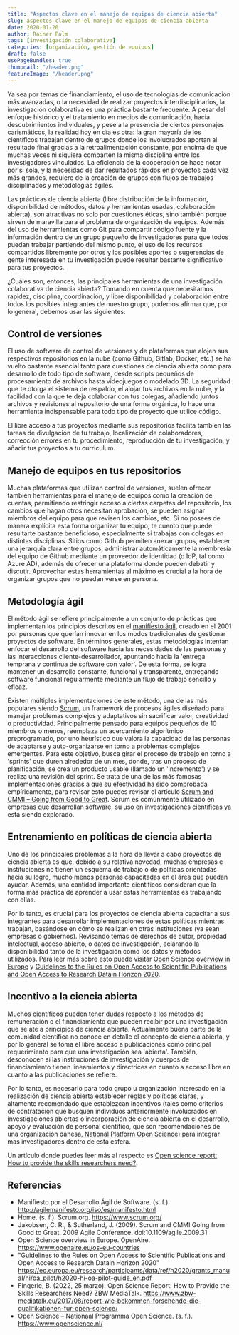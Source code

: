 ```yaml
---
title: "Aspectos clave en el manejo de equipos de ciencia abierta"
slug: aspectos-clave-en-el-manejo-de-equipos-de-ciencia-abierta
date: 2020-01-20
author: Rainer Palm
tags: [investigación colaborativa]
categories: [organización, gestión de equipos]
draft: false
usePageBundles: true
thumbnail: "/header.png"
featureImage: "/header.png"
---
```



<!-- # Aspectos clave en el manejo de equipos de ciencia abierta -->
<!-- **Por Rainer Palm** -->

Ya sea por temas de financiamiento, el uso de tecnologías de comunicación más avanzadas, o la necesidad de realizar proyectos interdisciplinarios, la investigación colaborativa es una práctica bastante frecuente. A pesar del enfoque histórico y el tratamiento en medios de comunicación, hacia descubrimientos individuales, y pese a la presencia de ciertos personajes carismáticos, la realidad hoy en día es otra: la gran mayoría de los científicos trabajan dentro de grupos donde los involucrados aportan al resultado final gracias a la retroalimentación constante, por encima de que muchas veces ni siquiera comparten la misma disciplina entre los investigadores vinculados. La eficiencia de la cooperación se hace notar por si sola, y la necesidad de dar resultados rápidos en proyectos cada vez más grandes, requiere de la creación de grupos con flujos de trabajos disciplinados y metodologías ágiles.

<!-- TEASER_END -->

Las prácticas de ciencia abierta (libre distribución de la información, disponibilidad de métodos, datos y herramientas usadas, colaboración abierta), son atractivas no solo por cuestiones éticas, sino también porque sirven de maravilla para el problema de organización de equipos. Además del uso de herramientas como Git para compartir código fuente y la información dentro de un grupo pequeño de investigadores para que todos puedan trabajar partiendo del mismo punto, el uso de los recursos compartidos libremente por otros y los posibles aportes o sugerencias de gente interesada en tu investigación puede resultar bastante significativo para tus proyectos.

¿Cuáles son, entonces, las principales herramientas de una investigación colaborativa de ciencia abierta? Tomando en cuenta que necesitamos rapidez, disciplina, coordinación, y libre disponibilidad y colaboración entre todos los posibles integrantes de nuestro grupo, podemos afirmar que, por lo general, debemos usar las siguientes:

## Control de versiones

El uso de software de control de versiones y de plataformas que alojen sus respectivos repositorios en la nube (como Github, Gitlab, Docker, etc.) se ha vuelto bastante esencial tanto para cuestiones de ciencia abierta como para desarrollo de todo tipo de software, desde scripts pequeños de procesamiento de archivos hasta videojuegos o modelado 3D. La seguridad que te otorga el sistema de respaldo, el alojar tus archivos en la nube, y la facilidad con la que te deja colaborar con tus colegas, añadiendo juntos archivos y revisiones al repositorio de una forma orgánica, lo hace una herramienta indispensable para todo tipo de proyecto que utilice código.

El libre acceso a tus proyectos mediante sus repositorios facilita también las tareas de divulgación de tu trabajo, localización de colaboradores, corrección errores en tu procedimiento, reproducción de tu investigación, y añadir tus proyectos a tu curriculum.

## Manejo de equipos en tus repositorios

Muchas plataformas que utilizan control de versiones, suelen ofrecer también herramientas para el manejo de equipos como la creación de cuentas, permitiendo restringir acceso a ciertas carpetas del repositorio, los cambios que hagan otros necesitan aprobación, se pueden asignar miembros del equipo para que revisen los cambios, etc.
Si no posees de manera explícita esta forma organizar tu equipo, te cuento que puede resultarte bastante beneficioso, especialmente si trabajas con colegas en distintas disciplinas. Sitios como Github permiten anexar grupos, establecer una jerarquía clara entre grupos, administrar automáticamente la membresía del equipo de Github mediante un proveedor de identidad (o IdP, tal como Azure AD), además de ofrecer una plataforma donde pueden debatir y discutir. Aprovechar estas herramientas al máximo es crucial a la hora de organizar grupos que no puedan verse en persona.

## Metodología ágil

El método ágil se refiere principalmente a un conjunto de prácticas que
implementan los principios descritos en el [manifiesto
ágil](http://agilemanifesto.org/iso/es/manifesto.html), creado en el 2001 por
personas que querían innovar en los modos tradicionales de gestionar proyectos
de software. En términos generales, estas metodologías intentan enfocar el
desarrollo del software hacia las necesidades de las personas y las interacciones
cliente-desarrollador, apuntando hacia la 'entrega temprana y continua de
software con valor'. De esta forma, se logra mantener un desarrollo constante,
funcional y transparente, entregando software funcional regularmente mediante un
flujo de trabajo sencillo y eficaz.

Existen múltiples implementaciones de este método, una de las más populares siendo [Scrum](https://www.scrum.org/ ), un framework de procesos ágiles diseñado para manejar problemas complejos y adaptativos sin sacrificar valor, creatividad o productividad. Principalmente pensado para equipos pequeños de 10 miembros o menos, reemplaza un acercamiento algorítmico preprogramado, por uno heurístico que valora la capacidad de las personas de adaptarse y auto-organizarse en torno a problemas complejos emergentes. Para este objetivo, busca girar el proceso de trabajo en torno a 'sprints' que duren alrededor de un mes, donde, tras un proceso de planificación, se crea un producto usable (llamado un 'incremento') y se realiza una revisión del sprint. Se trata de una de las más famosas implementaciones gracias a que su efectividad ha sido comprobada empíricamente, para revisar esto puedes revisar el artículo [Scrum and CMMI – Going from Good to Great](https://sci-hub.se/10.1109/agile.2009.31). Scrum es comúnmente utilizado en empresas que desarrollan software, su uso en investigaciones científicas ya está siendo explorado.

## Entrenamiento en políticas de ciencia abierta

Uno de los principales problemas a la hora de llevar a cabo proyectos de ciencia abierta es que, debido a su relativa novedad, muchas empresas e instituciones no tienen un esquema de trabajo o de políticas orientadas hacia su logro, mucho menos personas capacitadas en el área que puedan ayudar. Además, una cantidad importante científicos consideran que la forma más práctica de aprender a usar estas herramientas es trabajando con ellas.

Por lo tanto, es crucial para los proyectos de ciencia abierta capacitar a sus integrantes para desarrollar implementaciones de estas políticas mientras trabajan, basándose en cómo se realizan en otras instituciones (ya sean empresas o gobiernos). Revisando temas de derechos de autor, propiedad intelectual, acceso abierto, o datos de investigación, aclarando la disponibilidad tanto de la investigación como los datos y métodos utilizados. Para leer más sobre esto puede visitar [Open Science overview in Europe](https://www.openaire.eu/member-states-overview) y [Guidelines to the Rules on Open Access to Scientific Publications and Open Access to Research Datain Horizon 2020](https://ec.europa.eu/research/participants/data/ref/h2020/grants_manual/hi/oa_pilot/h2020-hi-oa-pilot-guide_en.pdf).

## Incentivo a la ciencia abierta

Muchos científicos pueden tener dudas respecto a los métodos de remuneración o el financiamiento que pueden recibir por una investigación que se ate a principios de ciencia abierta. Actualmente buena parte de la comunidad científica no conoce en detalle el concepto de ciencia abierta, y por lo general se toma el libre acceso a publicaciones como principal requerimiento para que una investigación sea 'abierta'. También, desconocen si las instituciones de investigación y cuerpos de financiamiento tienen lineamientos y directrices en cuanto a acceso libre en cuanto a las publicaciones se refiere.

Por lo tanto, es necesario para todo grupo u organización interesado en la realización de ciencia abierta establecer reglas y políticas claras, y altamente recomendado que establezcan incentivos (tales como criterios de contratación que busquen individuos anteriormente involucrados en investigaciones abiertas o incorporación de ciencia abierta en el desarrollo, apoyo y evaluación de personal científico, que son recomendaciones de una organización danesa, [National Platform Open Science](https://www.openscience.nl/)) para integrar mas investigadores dentro de esta esfera.

Un artículo donde puedes leer más al respecto es [Open science report: How to provide the skills researchers need?](https://www.zbw-mediatalk.eu/2017/08/report-wie-bekommen-forschende-die-qualifikationen-fur-open-science/).

## Referencias

- Manifiesto por el Desarrollo Ágil de Software. (s. f.). http://agilemanifesto.org/iso/es/manifesto.html
- Home. (s. f.). Scrum.org. https://www.scrum.org/
- Jakobsen, C. R., & Sutherland, J. (2009). Scrum and CMMI Going from Good to Great. 2009 Agile Conference. doi:10.1109/agile.2009.31
- Open Science overview in Europe. OpenAire. https://www.openaire.eu/os-eu-countries
- "Guidelines to the Rules on Open Access to Scientific Publications and Open Access to Research Datain Horizon 2020" https://ec.europa.eu/research/participants/data/ref/h2020/grants_manual/hi/oa_pilot/h2020-hi-oa-pilot-guide_en.pdf 
- Fingerle, B. (2022, 25 marzo). Open Science Report: How to Provide the Skills Researchers Need? ZBW MediaTalk. https://www.zbw-mediatalk.eu/2017/08/report-wie-bekommen-forschende-die-qualifikationen-fur-open-science/
- Open Science – Nationaal Programma Open Science. (s. f.). https://www.openscience.nl/
